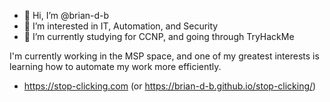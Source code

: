 - 👋 Hi, I’m @brian-d-b
- 👀 I’m interested in IT, Automation, and Security
- 🌱 I’m currently studying for CCNP, and going through TryHackMe

I'm currently working in the MSP space, and one of my greatest interests is learning how to automate my work more efficiently.
- https://stop-clicking.com (or https://brian-d-b.github.io/stop-clicking/)

<!---
brian-d-b/brian-d-b is a ✨ special ✨ repository because its `README.md` (this file) appears on your GitHub profile.
You can click the Preview link to take a look at your changes.
--->
